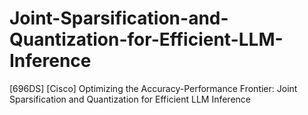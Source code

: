 # Joint-Sparsification-and-Quantization-for-Efficient-LLM-Inference
[696DS] [Cisco] Optimizing the Accuracy-Performance Frontier: Joint Sparsification and Quantization for Efficient LLM Inference
